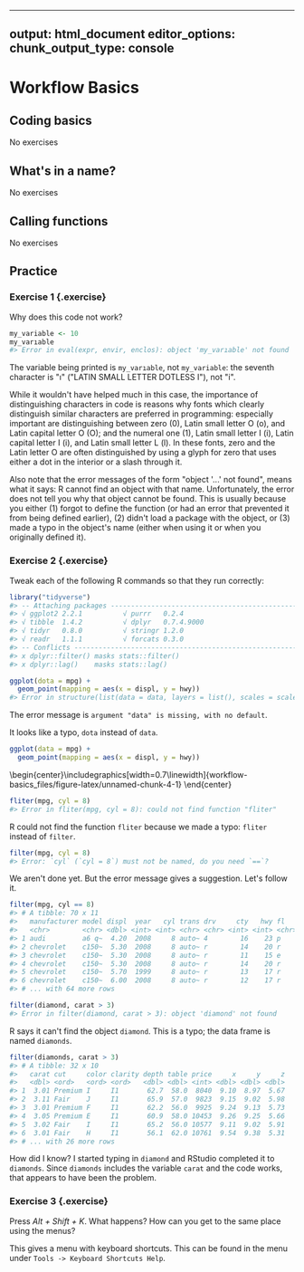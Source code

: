 
---
output: html_document
editor_options:
  chunk_output_type: console
---
# Workflow Basics

## Coding basics

No exercises

## What's in a name?

No exercises

## Calling functions

No exercises

## Practice

### Exercise 1 {.exercise}


Why does this code not work?

```r
my_variable <- 10
my_varıable
#> Error in eval(expr, envir, enclos): object 'my_varıable' not found
```


The variable being printed is `my_varıable`, not `my_variable`:
the seventh character is "ı" ("LATIN SMALL LETTER DOTLESS I"), not "i".

While it wouldn't have helped much in this case, the importance of distinguishing characters in code is reasons why fonts which clearly distinguish similar characters are preferred in programming: especially important are distinguishing between zero (0), Latin small letter O (o), and Latin capital letter O (O); and the numeral one (1), Latin small letter I (i), Latin capital letter I (i), and Latin small letter L (l).
In these fonts, zero and the Latin letter O are often distinguished by using a glyph for zero that uses either a dot in the interior or a slash through it.

Also note that the error messages of the form "object '...' not found", means what it says: R cannot find an object with that name.
Unfortunately, the error does not tell you why that object cannot be found.
This is usually because you either (1) forgot to define the function (or had an error that prevented it from being defined earlier), (2) didn't load a package with the object, or (3) made a typo in the object's name (either when using it or when you originally defined it).

### Exercise 2 {.exercise}


Tweak each of the following R commands so that they run correctly:



```r
library("tidyverse")
#> -- Attaching packages --------------------------------------------------------------- tidyverse 1.2.1 --
#> √ ggplot2 2.2.1          √ purrr   0.2.4     
#> √ tibble  1.4.2          √ dplyr   0.7.4.9000
#> √ tidyr   0.8.0          √ stringr 1.2.0     
#> √ readr   1.1.1          √ forcats 0.3.0
#> -- Conflicts ------------------------------------------------------------------ tidyverse_conflicts() --
#> x dplyr::filter() masks stats::filter()
#> x dplyr::lag()    masks stats::lag()

ggplot(dota = mpg) +
  geom_point(mapping = aes(x = displ, y = hwy))
#> Error in structure(list(data = data, layers = list(), scales = scales_list(), : argument "data" is missing, with no default
```
The error message is `argument "data" is missing, with no default`.

It looks like a typo, `dota` instead of `data`.

```r
ggplot(data = mpg) +
  geom_point(mapping = aes(x = displ, y = hwy))
```



\begin{center}\includegraphics[width=0.7\linewidth]{workflow-basics_files/figure-latex/unnamed-chunk-4-1} \end{center}


```r
fliter(mpg, cyl = 8)
#> Error in fliter(mpg, cyl = 8): could not find function "fliter"
```

R could not find the function `fliter` because we made a typo: `fliter` instead of `filter`.


```r
filter(mpg, cyl = 8)
#> Error: `cyl` (`cyl = 8`) must not be named, do you need `==`?
```

We aren't done yet. But the error message gives a suggestion. Let's follow it.


```r
filter(mpg, cyl == 8)
#> # A tibble: 70 x 11
#>   manufacturer model displ  year   cyl trans drv     cty   hwy fl    class
#>   <chr>        <chr> <dbl> <int> <int> <chr> <chr> <int> <int> <chr> <chr>
#> 1 audi         a6 q~  4.20  2008     8 auto~ 4        16    23 p     mids~
#> 2 chevrolet    c150~  5.30  2008     8 auto~ r        14    20 r     suv  
#> 3 chevrolet    c150~  5.30  2008     8 auto~ r        11    15 e     suv  
#> 4 chevrolet    c150~  5.30  2008     8 auto~ r        14    20 r     suv  
#> 5 chevrolet    c150~  5.70  1999     8 auto~ r        13    17 r     suv  
#> 6 chevrolet    c150~  6.00  2008     8 auto~ r        12    17 r     suv  
#> # ... with 64 more rows
```


```r
filter(diamond, carat > 3)
#> Error in filter(diamond, carat > 3): object 'diamond' not found
```

R says it can't find the object `diamond`.
This is a typo; the data frame is named `diamonds`.

```r
filter(diamonds, carat > 3)
#> # A tibble: 32 x 10
#>   carat cut     color clarity depth table price     x     y     z
#>   <dbl> <ord>   <ord> <ord>   <dbl> <dbl> <int> <dbl> <dbl> <dbl>
#> 1  3.01 Premium I     I1       62.7  58.0  8040  9.10  8.97  5.67
#> 2  3.11 Fair    J     I1       65.9  57.0  9823  9.15  9.02  5.98
#> 3  3.01 Premium F     I1       62.2  56.0  9925  9.24  9.13  5.73
#> 4  3.05 Premium E     I1       60.9  58.0 10453  9.26  9.25  5.66
#> 5  3.02 Fair    I     I1       65.2  56.0 10577  9.11  9.02  5.91
#> 6  3.01 Fair    H     I1       56.1  62.0 10761  9.54  9.38  5.31
#> # ... with 26 more rows
```

How did I know? I started typing in `diamond` and RStudio completed it to `diamonds`.
Since `diamonds` includes the variable `carat` and the code works, that appears to have been the problem.

### Exercise 3 {.exercise}


Press *Alt + Shift + K*. What happens? How can you get to the same place using the menus?


This gives a menu with keyboard shortcuts. This can be found in the menu under `Tools -> Keyboard Shortcuts Help`.

